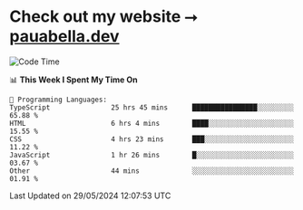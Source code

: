 # Check out my website ⭢ [pauabella.dev](https://pauabella.dev)

<!--START_SECTION:waka-->
![Code Time](http://img.shields.io/badge/Code%20Time-3%2C397%20hrs%2037%20mins-blue)

📊 **This Week I Spent My Time On** 

```text
💬 Programming Languages: 
TypeScript               25 hrs 45 mins      ████████████████░░░░░░░░░   65.88 % 
HTML                     6 hrs 4 mins        ████░░░░░░░░░░░░░░░░░░░░░   15.55 % 
CSS                      4 hrs 23 mins       ███░░░░░░░░░░░░░░░░░░░░░░   11.22 % 
JavaScript               1 hr 26 mins        █░░░░░░░░░░░░░░░░░░░░░░░░   03.67 % 
Other                    44 mins             ░░░░░░░░░░░░░░░░░░░░░░░░░   01.91 % 
```


 Last Updated on 29/05/2024 12:07:53 UTC
<!--END_SECTION:waka-->
